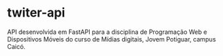 # twiter-api
API desenvolvida em FastAPI para a disciplina de Programação Web e Dispositivos Móveis do curso de Mídias digitais, Jovem Potiguar, campus Caicó.
